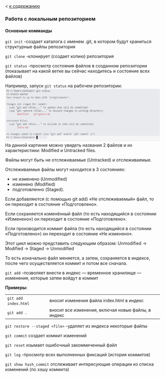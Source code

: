 < [к содержанию](./readme.md)
### Работа с локальным репозиторием
#### **Основные комманды**

`git init` -создает каталога с именем .git, в котором будут храниться структурные файлы репозитория

`git clone` -клонирует (создает копию) репозитория

`git status` -просмотр состояния файлов в созданном репозитории (показывает на какой ветке вы сейчас находитесь и состояние всех файлов)

Например, запуск `git status` на рабочем репозитории:
![запуск git status на рабочем репозитории](./gitstatus.jpg)
На данной картинке можно увидеть названия 2 файлов и их характеристики: Modified и Untracked files.

Файлы могут быть не отслеживаемые (Untracked) и отслеживаемые. 

Отслеживаемые файлы могут находится в 3 состояниях: 
* не изменено (Unmodified) 
* изменено (Modified) 
* подготовленно (Staged).

Если добавляются (с помощью git add) «Не отслеживаемый» файл, то он переходит в состояние «Подготовлено».

Если сохраняется изменённый файл (то есть находящийся в состоянии «Изменено») он переходит в состояние «Подготовлено». 

Если производится коммит файла (то есть находящийся в состоянии «Подготовлено») он переходит в состояние «Не изменено».

Этот цикл можно представить следующим образом:
Unmodified -> Modified -> Staged -> Unmodified

То есть изначально файл меняется, а затем, сохраняется в индексе, после чего осуществляется коммит и потом все сначала.

`git add` -позволяет внести в индекс — временное хранилище — изменения, которые затем войдут в коммит

**Примеры:**

|                      |                                                     |
|----------------------|-----------------------------------------------------|
| `git add index.html` | вносит изменения файла index.html в индекс          |
| `git add .`          | вносит все изменения, включая новые файлы, в индекс |

`git restore --staged <file>` -удаляет из индекса некоторые файлы

`git commit` создает коммит изменений

`git reset` изымает ошибочный закоммиченный файл

`git log` -просмотр всех выполненных фиксаций (история коммитов)

`git show hash_commit` отслеживает интересующие операции из списка изменений (по хэшу коммита)